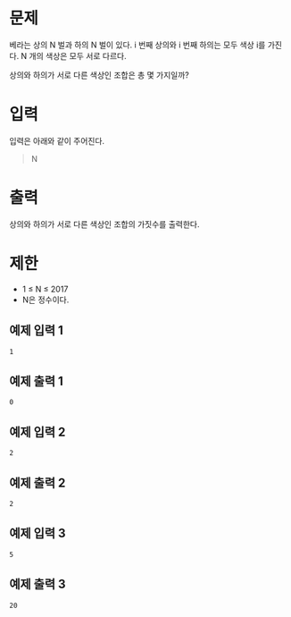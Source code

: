 문제
==========
베라는 상의 N 벌과 하의 N 벌이 있다. i 번째 상의와 i 번째 하의는 모두 색상 i를 가진다. N 개의 색상은 모두 서로 다르다.

상의와 하의가 서로 다른 색상인 조합은 총 몇 가지일까?

입력
=========
입력은 아래와 같이 주어진다.

> N

출력
==========
상의와 하의가 서로 다른 색상인 조합의 가짓수를 출력한다.

제한
===========
- 1 ≤ N ≤ 2017
- N은 정수이다.

예제 입력 1 
-------------
```
1
```
예제 출력 1 
---------
```
0
```
예제 입력 2 
----------
```
2
```
예제 출력 2 
----------
```
2
```
예제 입력 3 
----------
```
5
```
예제 출력 3 
----------
```
20
```
